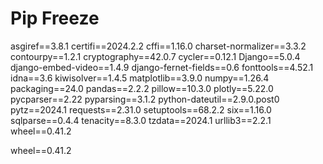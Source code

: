 # Pip Freeze

asgiref==3.8.1
certifi==2024.2.2
cffi==1.16.0
charset-normalizer==3.3.2
contourpy==1.2.1
cryptography==42.0.7
cycler==0.12.1
Django==5.0.4
django-embed-video==1.4.9
django-fernet-fields==0.6
fonttools==4.52.1
idna==3.6
kiwisolver==1.4.5
matplotlib==3.9.0
numpy==1.26.4
packaging==24.0
pandas==2.2.2
pillow==10.3.0
plotly==5.22.0
pycparser==2.22
pyparsing==3.1.2
python-dateutil==2.9.0.post0
pytz==2024.1
requests==2.31.0
setuptools==68.2.2
six==1.16.0
sqlparse==0.4.4
tenacity==8.3.0
tzdata==2024.1
urllib3==2.2.1
wheel==0.41.2



wheel==0.41.2
